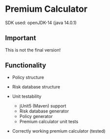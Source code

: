 <h1> Premium Calculator </h1>

SDK used: openJDK-14 (java 14.0.1)


<h2> Important </h2>

This is not the final version!


<h2> Functionality </h2>

* Policy structure
* Risk database structure

* Unit testability
  * jUnit5 (Maven) support
  * Risk database generator
  * Policy generator
  * Premium calculator unit tests
* Correctly working premium calculator (tested)

